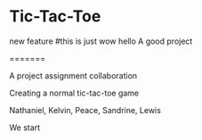 # Tic-Tac-Toe

new feature
#this is just wow
hello A good project

=======

A project assignment collaboration

Creating a normal tic-tac-toe game

Nathaniel, Kelvin, Peace, Sandrine, Lewis

We start

